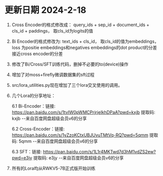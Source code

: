 # 更新日期 2024-2-18

1. Cross Encoder的格式修改成： query_ids + sep_id + document_ids + cls_id + paddings， 取cls_id为logits的值
2. Bi Encoder的格式修改为: text_ids + cls_id， 取cls_id的值为embeddings， loss 为positie embeddings和negatives embeddings的dot product的分差接近cross encoder的分差
3. 修改了Bi/Cross/SFT训练代码，删掉不必要的to(device)操作
4. 增加了对moss+firefly微调数据集的sft过程
5. src/lora_utilities.py现在增加了三个lora交叉使用的调用。
6. 几个Lora的分享地址：

    6.1 Bi-Encoder：链接: https://pan.baidu.com/s/1tvIW0pWMCPrjrjeIkhDPaA?pwd=kxjb 提取码: kxjb 
--来自百度网盘超级会员v6的分享

    6.2 Cross-Encoder：链接: https://pan.baidu.com/s/1yZzoKCtxUBJUvuTMtVq-RQ?pwd=5qmm 提取码: 5qmm 
--来自百度网盘超级会员v6的分享

    6.3 SFT：链接: https://pan.baidu.com/s/1L1r4MKTwd7d3hM1vdZS2ew?pwd=e3jy 提取码: e3jy 
--来自百度网盘超级会员v6的分享

7. 所有的Lora均从RWKV5-7B正式版开始训练